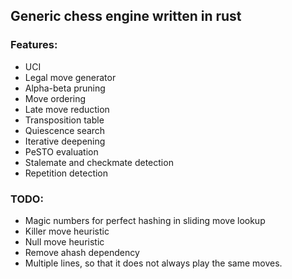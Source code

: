 ## Generic chess engine written in rust

### Features:
- UCI
- Legal move generator
- Alpha-beta pruning
- Move ordering
- Late move reduction
- Transposition table
- Quiescence search
- Iterative deepening
- PeSTO evaluation
- Stalemate and checkmate detection
- Repetition detection

### TODO:
- Magic numbers for perfect hashing in sliding move lookup
- Killer move heuristic
- Null move heuristic
- Remove ahash dependency
- Multiple lines, so that it does not always play the same moves.
